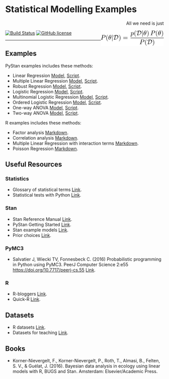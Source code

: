 # Statistical Modelling Examples

<p align="right">All we need is just</p>
<img align="right" src="bayes.png" width="200px">

[![Build Status](https://travis-ci.org/mrtkp9993/Statistical-Modeling-Examples.svg?branch=master)](https://travis-ci.org/mrtkp9993/Statistical-Modeling-Examples)
[![GitHub license](https://img.shields.io/github/license/mrtkp9993/Statistical-Modelling-Examples.svg)](https://github.com/mrtkp9993/Statistical-Modelling-Examples/blob/master/LICENSE)

---

## Examples

PyStan examples includes these methods:

* Linear Regression [Model](https://github.com/mrtkp9993/Statistical-Modeling-Examples/blob/master/models/linearRegression.stan), [Script](https://github.com/mrtkp9993/Statistical-Modeling-Examples/blob/master/scripts/linearRegression.py).
* Multiple Linear Regression [Model](https://github.com/mrtkp9993/Statistical-Modeling-Examples/blob/master/models/multipleLinearRegression.stan), [Script](https://github.com/mrtkp9993/Statistical-Modeling-Examples/blob/master/scripts/multipleLinearRegression.py).
* Robust Regression [Model](https://github.com/mrtkp9993/Statistical-Modeling-Examples/blob/master/models/robustRegression.stan), [Script](https://github.com/mrtkp9993/Statistical-Modeling-Examples/blob/master/scripts/robustRegression.py).
* Logistic Regression [Model](https://github.com/mrtkp9993/Statistical-Modeling-Examples/blob/master/models/logisticRegression.stan), [Script](https://github.com/mrtkp9993/Statistical-Modeling-Examples/blob/master/scripts/logisticRegression.py).
* Multinomial Logistic Regression [Model](https://github.com/mrtkp9993/Statistical-Modeling-Examples/blob/master/models/multinomialLogisticRegression.stan), [Script](https://github.com/mrtkp9993/Statistical-Modeling-Examples/blob/master/scripts/multinomialLogisticRegression.py).
* Ordered Logistic Regression [Model](https://github.com/mrtkp9993/Statistical-Modeling-Examples/blob/master/models/orderedLogisticRegression.stan), [Script](https://github.com/mrtkp9993/Statistical-Modeling-Examples/blob/master/scripts/orderedLogisticRegression.py).
* One-way ANOVA [Model](https://github.com/mrtkp9993/Statistical-Modeling-Examples/blob/master/models/onewayANOVA.stan), [Script](https://github.com/mrtkp9993/Statistical-Modeling-Examples/blob/master/scripts/onewayANOVA.py).
* Two-way ANOVA [Model](https://github.com/mrtkp9993/Statistical-Modeling-Examples/blob/master/models/twowayANOVA.stan), [Script](https://github.com/mrtkp9993/Statistical-Modeling-Examples/blob/master/scripts/twowayANOVA.py).

R examples includes these methods:

* Factor analysis [Markdown](https://github.com/mrtkp9993/Statistical-Modeling-Examples/blob/master/notebooks/Factor_Analysis.md).
* Correlation analysis [Markdown](https://github.com/mrtkp9993/Statistical-Modeling-Examples/blob/master/notebooks/Correlation_Analysis.md).
* Multiple Linear Regression with interaction terms [Markdown](https://github.com/mrtkp9993/Statistical-Modeling-Examples/blob/master/notebooks/Multiple_Linear_Regression_with_interaction_terms.md).
* Poisson Regression [Markdown](https://github.com/mrtkp9993/Statistical-Modeling-Examples/blob/master/notebooks/Poisson_Regression.md).

## Useful Resources

### Statistics

* Glossary of statistical terms [Link](https://www.stat.berkeley.edu/~stark/SticiGui/Text/gloss.htm).
* Statistical tests with Python [Link](https://machinelearningmastery.com/statistical-hypothesis-tests-in-python-cheat-sheet/).

### Stan

* Stan Reference Manual [Link](https://github.com/stan-dev/stan/releases/download/v2.17.0/stan-reference-2.17.0.pdf).
* PyStan Getting Started [Link](https://pystan.readthedocs.io/en/latest/getting_started.html).
* Stan example models [Link](https://github.com/stan-dev/example-models/tree/master/misc).
* Prior choices [Link](https://github.com/stan-dev/stan/wiki/Prior-Choice-Recommendations).

### PyMC3

* Salvatier J, Wiecki TV, Fonnesbeck C. (2016) Probabilistic programming in Python using PyMC3. PeerJ Computer Science 2:e55 https://doi.org/10.7717/peerj-cs.55 [Link](https://peerj.com/articles/cs-55/).

### R

* R-bloggers [Link](https://www.r-bloggers.com/).
* Quick-R [Link](https://www.statmethods.net/index.html). 


## Datasets

* R datasets [Link](https://vincentarelbundock.github.io/Rdatasets/datasets.html).
* Datasets for teaching [Link](https://www.sheffield.ac.uk/mash/data).

## Books

* Korner-Nievergelt, F., Korner-Nievergelt, P., Roth, T., Almasi, B., Felten, S. V., & Guélat, J. (2016). Bayesian data analysis in ecology using linear models with R, BUGS and Stan. Amsterdam: Elsevier/Academic Press.
